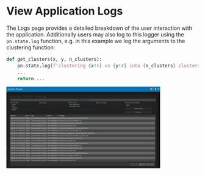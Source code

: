 # View Application Logs

The Logs page provides a detailed breakdown of the user interaction with the application. Additionally users may also log to this logger using the `pn.state.log` function, e.g. in this example we log the arguments to the clustering function:

```python
def get_clusters(x, y, n_clusters):
    pn.state.log(f'clustering {x!r} vs {y!r} into {n_clusters} clusters.')
    ...
    return ...
```

<img src="../../_static/admin_logs.png" width="80%"></img>